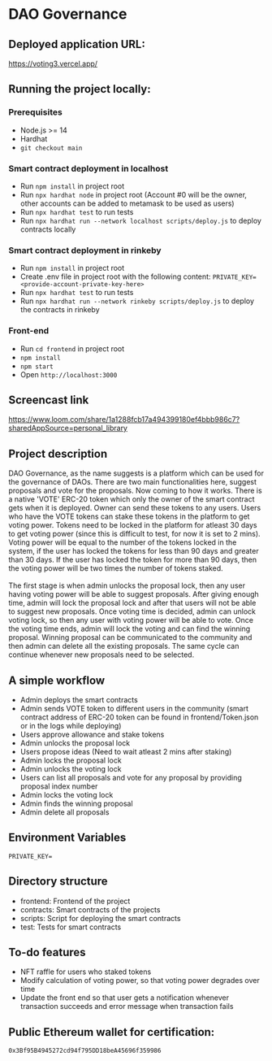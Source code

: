 # DAO Governance

## Deployed application URL:

https://voting3.vercel.app/

## Running the project locally:

### Prerequisites

- Node.js >= 14
- Hardhat
- `git checkout main`

### Smart contract deployment in localhost

- Run `npm install` in project root
- Run `npx hardhat node` in project root (Account #0 will be the owner, other accounts can be added to metamask to be used as users)
- Run `npx hardhat test` to run tests
- Run `npx hardhat run --network localhost scripts/deploy.js` to deploy contracts locally

### Smart contract deployment in rinkeby

- Run `npm install` in project root
- Create .env file in project root with the following content:
    `PRIVATE_KEY=<provide-account-private-key-here>`
- Run `npx hardhat test` to run tests
- Run `npx hardhat run --network rinkeby scripts/deploy.js` to deploy the contracts in rinkeby

### Front-end

- Run `cd frontend` in project root
- `npm install`
- `npm start`
- Open `http://localhost:3000`
  
## Screencast link
https://www.loom.com/share/1a1288fcb17a494399180ef4bbb986c7?sharedAppSource=personal_library
  
## Project description

DAO Governance, as the name suggests is a platform which can be used for the governance of DAOs. There are two main functionalities here, suggest proposals and vote for the proposals. Now coming to how it works. There is a native 'VOTE' ERC-20 token which only the owner of the smart contract gets when it is deployed. Owner can send these tokens to any users. Users who have the VOTE tokens can stake these tokens in the platform to get voting power. Tokens need to be locked in the platform for atleast 30 days to get voting power (since this is difficult to test, for now it is set to 2 mins). Voting power will be equal to the number of the tokens locked in the system, if the user has locked the tokens for less than 90 days and greater than 30 days. If the user has locked the token for more than 90 days, then the voting power will be two times the number of tokens staked.<br /><br />
The first stage is when admin unlocks the proposal lock, then any user having voting power will be able to suggest proposals. After giving enough time, admin will lock the proposal lock and after that users will not be able to suggest new proposals. Once voting time is decided, admin can unlock voting lock, so then any user with voting power will be able to vote. Once the voting time ends, admin will lock the voting and can find the winning proposal. Winning proposal can be communicated to the community and then admin can delete all the existing proposals. The same cycle can continue whenever new proposals need to be selected.

## A simple workflow

- Admin deploys the smart contracts
- Admin sends VOTE token to different users in the community (smart contract address of ERC-20 token can be found in frontend/Token.json or in the logs while deploying)
- Users approve allowance and stake tokens
- Admin unlocks the proposal lock
- Users propose ideas (Need to wait atleast 2 mins after staking)
- Admin locks the proposal lock
- Admin unlocks the voting lock
- Users can list all proposals and vote for any proposal by providing proposal index number
- Admin locks the voting lock
- Admin finds the winning proposal
- Admin delete all proposals
    
## Environment Variables
    
``` 
PRIVATE_KEY= 
```

## Directory structure

- frontend: Frontend of the project
- contracts: Smart contracts of the projects
- scripts: Script for deploying the smart contracts
- test: Tests for smart contracts
    
## To-do features
    
- NFT raffle for users who staked tokens
- Modify calculation of voting power, so that voting power degrades over time
- Update the front end so that user gets a notification whenever transaction succeeds and error message when transaction fails

## Public Ethereum wallet for certification:

`0x3Bf95B4945272cd94f795DD18beA45696f359986`
